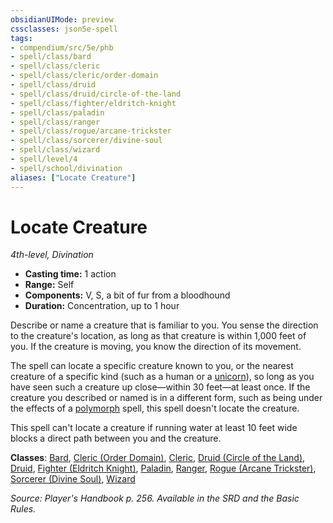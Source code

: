 ```yaml
---
obsidianUIMode: preview
cssclasses: json5e-spell
tags:
- compendium/src/5e/phb
- spell/class/bard
- spell/class/cleric
- spell/class/cleric/order-domain
- spell/class/druid
- spell/class/druid/circle-of-the-land
- spell/class/fighter/eldritch-knight
- spell/class/paladin
- spell/class/ranger
- spell/class/rogue/arcane-trickster
- spell/class/sorcerer/divine-soul
- spell/class/wizard
- spell/level/4
- spell/school/divination
aliases: ["Locate Creature"]
---
```

# Locate Creature
*4th-level, Divination*  

- **Casting time:** 1 action
- **Range:** Self
- **Components:** V, S, a bit of fur from a bloodhound
- **Duration:** Concentration, up to 1 hour

Describe or name a creature that is familiar to you. You sense the direction to the creature's location, as long as that creature is within 1,000 feet of you. If the creature is moving, you know the direction of its movement.

The spell can locate a specific creature known to you, or the nearest creature of a specific kind (such as a human or a [unicorn](5E2014官方资源/bestiary/celestial/unicorn.md)), so long as you have seen such a creature up close—within 30 feet—at least once. If the creature you described or named is in a different form, such as being under the effects of a [polymorph](5E2014官方资源/spells/polymorph.md) spell, this spell doesn't locate the creature.

This spell can't locate a creature if running water at least 10 feet wide blocks a direct path between you and the creature.

**Classes**: [Bard](5E2014官方资源/classes/bard.md), [Cleric (Order Domain)](5E2014官方资源/classes/cleric-order-domain-tce.md), [Cleric](5E2014官方资源/classes/cleric.md), [Druid (Circle of the Land)](5E2014官方资源/classes/druid-circle-of-the-land.md), [Druid](5E2014官方资源/classes/druid.md), [Fighter (Eldritch Knight)](5E2014官方资源/classes/fighter-eldritch-knight.md), [Paladin](5E2014官方资源/classes/paladin.md), [Ranger](5E2014官方资源/classes/ranger.md), [Rogue (Arcane Trickster)](5E2014官方资源/classes/rogue-arcane-trickster.md), [Sorcerer (Divine Soul)](5E2014官方资源/classes/sorcerer-divine-soul-xge.md), [Wizard](5E2014官方资源/classes/wizard.md)

*Source: Player's Handbook p. 256. Available in the SRD and the Basic Rules.*